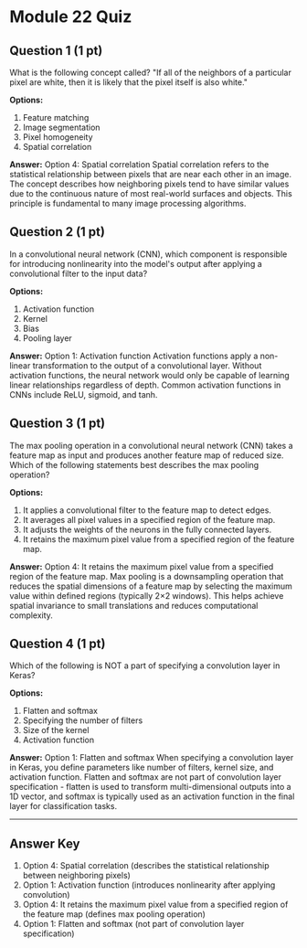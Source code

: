# Module 22 Quiz

## Question 1 (1 pt)
What is the following concept called?
"If all of the neighbors of a particular pixel are white, then it is likely that the pixel itself is also white."

**Options:**
1. Feature matching
2. Image segmentation
3. Pixel homogeneity
4. Spatial correlation

**Answer:** Option 4: Spatial correlation
Spatial correlation refers to the statistical relationship between pixels that are near each other in an image. The concept describes how neighboring pixels tend to have similar values due to the continuous nature of most real-world surfaces and objects. This principle is fundamental to many image processing algorithms.

## Question 2 (1 pt)
In a convolutional neural network (CNN), which component is responsible for introducing nonlinearity into the model's output after applying a convolutional filter to the input data?

**Options:**
1. Activation function
2. Kernel
3. Bias
4. Pooling layer

**Answer:** Option 1: Activation function
Activation functions apply a non-linear transformation to the output of a convolutional layer. Without activation functions, the neural network would only be capable of learning linear relationships regardless of depth. Common activation functions in CNNs include ReLU, sigmoid, and tanh.

## Question 3 (1 pt)
The max pooling operation in a convolutional neural network (CNN) takes a feature map as input and produces another feature map of reduced size. Which of the following statements best describes the max pooling operation?

**Options:**
1. It applies a convolutional filter to the feature map to detect edges.
2. It averages all pixel values in a specified region of the feature map.
3. It adjusts the weights of the neurons in the fully connected layers.
4. It retains the maximum pixel value from a specified region of the feature map.

**Answer:** Option 4: It retains the maximum pixel value from a specified region of the feature map.
Max pooling is a downsampling operation that reduces the spatial dimensions of a feature map by selecting the maximum value within defined regions (typically 2×2 windows). This helps achieve spatial invariance to small translations and reduces computational complexity.

## Question 4 (1 pt)
Which of the following is NOT a part of specifying a convolution layer in Keras?

**Options:**
1. Flatten and softmax
2. Specifying the number of filters
3. Size of the kernel
4. Activation function

**Answer:** Option 1: Flatten and softmax
When specifying a convolution layer in Keras, you define parameters like number of filters, kernel size, and activation function. Flatten and softmax are not part of convolution layer specification - flatten is used to transform multi-dimensional outputs into a 1D vector, and softmax is typically used as an activation function in the final layer for classification tasks.

---

## Answer Key

1. Option 4: Spatial correlation (describes the statistical relationship between neighboring pixels)
2. Option 1: Activation function (introduces nonlinearity after applying convolution)
3. Option 4: It retains the maximum pixel value from a specified region of the feature map (defines max pooling operation)
4. Option 1: Flatten and softmax (not part of convolution layer specification)

